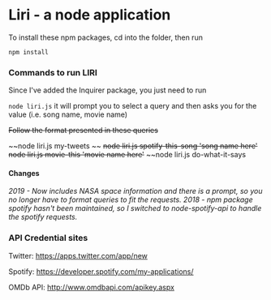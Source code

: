 # Liri - a node application

To install these npm packages, cd into the folder, then run 

```
npm install 
```

### Commands to run LIRI

Since I've added the Inquirer package, you just need to run 

```node liri.js``` it will prompt you to select a query and then asks you for the value (i.e. song name, movie name)

~~Follow the format presented in these queries~~

~~node liri.js my-tweets ~~
~~node liri.js spotify-this-song 'song name here'~~
~~node liri.js movie-this 'movie name here'~~
~~node liri.js do-what-it-says 


#### Changes
*2019 - Now includes NASA space information and there is a prompt, so you no longer have to format queries to fit the requests.*
*2018 - npm package spotify hasn't been maintained, so I switched to node-spotify-api to handle the spotify requests.*

### API Credential sites

Twitter: https://apps.twitter.com/app/new

Spotify: https://developer.spotify.com/my-applications/

OMDb API: http://www.omdbapi.com/apikey.aspx
